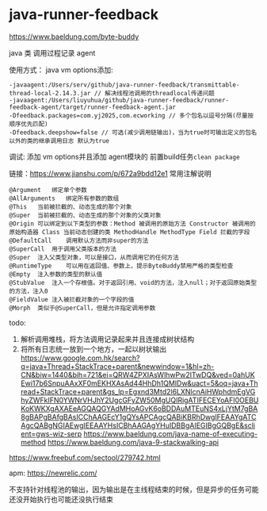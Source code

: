 # java-runner-feedback
https://www.baeldung.com/byte-buddy

java 类 调用过程记录 agent

使用方式：
java vm options添加:
```
-javaagent:/Users/serv/github/java-runner-feedback/transmittable-thread-local-2.14.3.jar // 解决线程池调用的threadlocal传递问题
-javaagent:/Users/liuyuhua/github/java-runner-feedback/runner-feedback-agent/target/runner-feedback-agent.jar
-Dfeedback.packages=com.yj2025,com.ecworking // 多个包名以逗号分隔(尽量按顺序优先匹配)
-Dfeedback.deepshow=false // 可选(减少调用链输出)，当为true时可输出定义的包名以外的类的继承调用日志 默认为true
```


调试:
添加 vm options并且添加 agent模块的 前置build任务`clean package`

链接：https://www.jianshu.com/p/672a9bdd12e1
常用注解说明
```
@Argument	绑定单个参数
@AllArguments	绑定所有参数的数组
@This	当前被拦截的、动态生成的那个对象
@Super	当前被拦截的、动态生成的那个对象的父类对象
@Origin	可以绑定到以下类型的参数：Method 被调用的原始方法 Constructor 被调用的原始构造器 Class 当前动态创建的类 MethodHandle MethodType Field 拦截的字段
@DefaultCall	调用默认方法而非super的方法
@SuperCall	用于调用父类版本的方法
@Super	注入父类型对象，可以是接口，从而调用它的任何方法
@RuntimeType	可以用在返回值、参数上，提示ByteBuddy禁用严格的类型检查
@Empty	注入参数的类型的默认值
@StubValue	注入一个存根值。对于返回引用、void的方法，注入null；对于返回原始类型的方法，注入0
@FieldValue	注入被拦截对象的一个字段的值
@Morph	类似于@SuperCall，但是允许指定调用参数
```


todo:
1. 解析调用堆栈，将方法调用记录起来并且连接成树状结构
2. 将所有日志统一放到一个地方，一起以树状输出
https://www.google.com.hk/search?q=java+Thread+StackTrace+parent&newwindow=1&hl=zh-CN&biw=1440&bih=721&ei=QRW4ZPXIAsWlhwPw2ITwDQ&ved=0ahUKEwi17b6SnpuAAxXF0mEKHXAsAd44HhDh1QMIDw&uact=5&oq=java+Thread+StackTrace+parent&gs_lp=Egxnd3Mtd2l6LXNlcnAiHWphdmEgVGhyZWFkIFN0YWNrVHJhY2UgcGFyZW50MgUQIRigATIFECEYoAFI0OEBUKoKWKXgAXAEeAGQAQGYAdMHoAGvK6oBDDAuMTEuNS4xLjYtM7gBA8gBAPgBAfgBAsICChAAGEcY1gQYsAPCAgcQABiKBRhDwgIFEAAYgATCAgcQABgNGIAEwgIEEAAYHsICBhAAGAgYHuIDBBgAIEGIBgGQBgE&sclient=gws-wiz-serp
https://www.baeldung.com/java-name-of-executing-method
https://www.baeldung.com/java-9-stackwalking-api

https://www.freebuf.com/sectool/279742.html

apm:
https://newrelic.com/

不支持针对线程池的输出，因为输出是在主线程结束的时候，但是异步的任务可能还没开始执行也可能还没执行结束